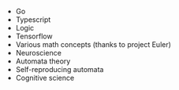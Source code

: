 - Go
- Typescript
- Logic
- Tensorflow
- Various math concepts (thanks to project Euler)
- Neuroscience
- Automata theory
- Self-reproducing automata
- Cognitive science